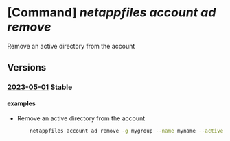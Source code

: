 # [Command] _netappfiles account ad remove_

Remove an active directory from the account

## Versions

### [2023-05-01](/Resources/mgmt-plane/L3N1YnNjcmlwdGlvbnMve30vcmVzb3VyY2Vncm91cHMve30vcHJvdmlkZXJzL21pY3Jvc29mdC5uZXRhcHAvbmV0YXBwYWNjb3VudHMve30=/2023-05-01.xml) **Stable**

<!-- mgmt-plane /subscriptions/{}/resourcegroups/{}/providers/microsoft.netapp/netappaccounts/{} 2023-05-01 properties.activeDirectories[] -->

#### examples

- Remove an active directory from the account
    ```bash
        netappfiles account ad remove -g mygroup --name myname --active-directory-id 13641da9-c0e9-4b97-84fc-4f8014a93848
    ```
